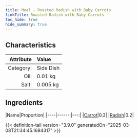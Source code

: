 ```yaml
---
title: Meal - Roasted Radish with Baby Carrots
linkTitle: Roasted Radish with Baby Carrots
toc_hide: true
hide_summary: true
---
```

<!-- This is generated by the MarsSim HelpGenertor, do not edit. -->


## Characteristics

| Attribute   | Value |
|--------:|:------|
|Category:|Side Dish|
|Oil:|0.01 kg|
|Salt:|0.005 kg|

## Ingredients

|Name|Proportion|
|----|------:|---:|
|[Carrot](/docs/definitions/resource/carrot)|0.3|
|[Radish](/docs/definitions/resource/radish)|0.2|




{{< definition-tail version="3.9.0" generatedOn="2025-03-08T21:34:45.1684317" >}}

